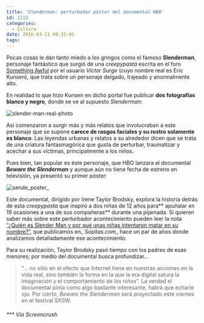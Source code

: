 ```yaml
---
title: 'Slenderman: perturbador póster del documental HBO'
id: 1115
categories:
  - Cultura
date: 2016-03-11 09:31:01
tags:
---
```


<div id="stcpDiv">

Pocas cosas le dan tanto miedo a los gringos como el famoso **Slenderman**, personaje fantástico que surgió de una _creepypasta_ escrita en el foro [Something Awful](http://www.somethingawful.com/) por el usuario _Víctor Surge_ (cuyo nombre real es Eric Kunsen), que trata sobre un personaje delgado, trajeado y anormalmente alto.

En realidad lo que hizo Kunsen en dicho portal fue publicar **dos fotografías blanco y negro**, donde se ve al supuesto _Slenderman_:

![slender-man-real-photo](http://i0.wp.com/www.sopitas.com/wp-content/uploads/2014/06/slender-man-real-photo.jpg?resize=575%2C738)

Así comenzaron a surgir más y más relatos que involucraban a este personaje que se supone **carece de rasgos faciales y su rostro solamente es blanco**. Las leyendas urbanas y relatos a su alrededor dicen que se trata de una criatura fantasmagórica que gusta de perturbar, traumatizar y acechar a sus víctimas, principalmente a los niños.

Pues bien, tan popular es éste personaje, que HBO lanzara el documental _**Beware the Slenderman**_ y aunque aún no tiene fecha de estreno en televisión, ya presentó su primer póster:

![sende_poster_](http://i0.wp.com/www.sopitas.com/wp-content/uploads/2016/03/sende_poster_.jpg?resize=600%2C889)

Este documental, dirigido por Irene Taylor Brodsky, explora la historia detrás de esta _creepypasta_ que inspiró a dos niñas de 12 años para** apuñalar en 19 ocasiones a una de sus compañeras** durante una pijamada. Si quieren saber más sobre este perturbador acontecimiento pueden leer la nota [“¿Quién es Slender Man y por qué unas niñas intentaron matar en su nombre?”](http://www.sopitas.com/332968-quien-es-slender-man-y-porque-unas-ninas-intentaron-matar-en-su-nombre/), que publicamos en_ Sopitas.com_ hace un par de años donde analizamos detalladamente ese acontecimiento.

Para su realización, Taylor Brodsky pasó tiempo con los padres de esas menores; por medio del documental busca profundizar…
> “… no sólo en el efecto que Internet tiene en nuestras acciones en la vida real, sino también la forma en la que la era digital satura la imaginación y el comportamiento de los niños”.
La verdad el documental pinta como algo bastante interesante, habrá que echarle ojo. Por cierto, _Beware the Slenderman_ será proyectado este viernes en el festival SXSW.

###### *** Vía Screencrush

</div>